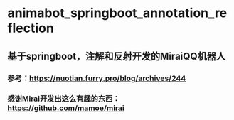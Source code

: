 # animabot_springboot_annotation_reflection
## 基于springboot，注解和反射开发的MiraiQQ机器人

### 参考：https://nuotian.furry.pro/blog/archives/244 
### 感谢Mirai开发出这么有趣的东西：https://github.com/mamoe/mirai
